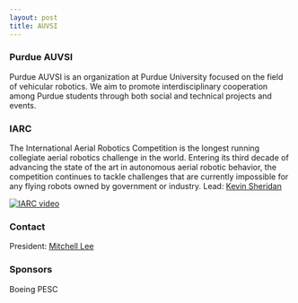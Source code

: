 ```yaml
---
layout: post
title: AUVSI
---
```

### Purdue AUVSI
Purdue AUVSI is an organization at Purdue University focused on the field of vehicular robotics.
We aim to promote interdisciplinary cooperation among Purdue students through both social and technical projects and events.

### IARC
The International Aerial Robotics Competition is the longest running collegiate aerial robotics challenge in the world.
Entering its third decade of advancing the state of the art in autonomous aerial robotic behavior, the competition continues to tackle challenges that are currently impossible for any flying robots owned by government or industry.
Lead: [Kevin Sheridan](mailto:sheridak@purdue.edu)

[![IARC video](http://www.aerialroboticscompetition.org/images/rotatingimages/1.png)](http://www.aerialroboticscompetition.org/images/video/mission7promo.mp4)

### Contact
President: [Mitchell Lee](mailto:lee2141@purdue.edu)

### Sponsors
Boeing
PESC
